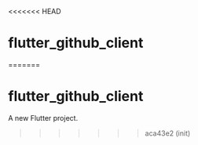 <<<<<<< HEAD
# flutter_github_client
=======
# flutter_github_client

A new Flutter project.
>>>>>>> aca43e2 (init)
